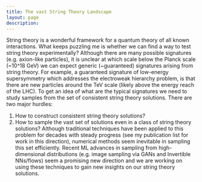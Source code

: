```yaml
---
title: The vast String Theory Landscape
layout: page
description: 
---
```



String theory is a wonderful framework for a quantum theory of all known interactions. What keeps puzzling me is whether we can find a way to test string theory experimentally? Although there are many possible signatures (e.g. axion-like particles), it is unclear at which scale below the Planck scale (~10^18 GeV) we can expect generic (~guaranteed) signatures arising from string theory. For example, a guaranteed signature of low-energy supersymmetry which addresses the electroweak hierarchy problem, is that there are new particles around the TeV scale (likely above the energy reach of the LHC).
To get an idea of what are the typical signatures we need to study samples from the set of consistent string theory solutions. There are two major hurdles:
1) How to construct consistent string theory solutions?
2) How to sample the vast set of solutions even in a class of string theory solutions?
Although traditional techniques have been applied to this problem for decades with steady progress (see my publication list for work in this direction), numerical methods seem inevitable in sampling this set efficiently. Recent ML advances in sampling from high-dimensional distributions (e.g. image sampling via GANs and Invertible NNs/flows) seem a promising new direction and we are working on using these techniques to gain new insights on our string theory solutions.
